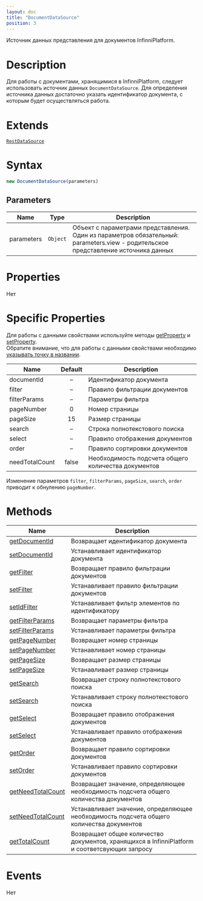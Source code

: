 ```yaml
---
layout: doc
title: "DocumentDataSource"
position: 3
---
```


Источник данных представления для документов InfinniPlatform.

# Description

Для работы с документами, хранящимися в InfinniPlatform, следует использовать источник данных
`DocumentDataSource`. Для определения источника данных достаточно указать идентификатор документа, с которым будет
осуществляться работа. 

# Extends

[`RestDataSource`](../RestDataSource/)

# Syntax

```js
new DocumentDataSource(parameters)
```

## Parameters

|Name|Type|Description|
|----|----------|---------|
|parameters|`Object`| Объект с параметрами представления. Один из параметров обязательный: parameters.view - родительское представление источника данных|


# Properties

Нет

# Specific Properties

Для работы с данными свойствами используйте методы [getProperty](../BaseDataSource/BaseDataSource.getProperty/) и [setProperty](../BaseDataSource/BaseDataSource.setProperty/).  
Обратите внимание, что для работы с данными свойствами необходимо [указывать точку в названии](../BaseDataSource/BaseDataSource.getProperty/#path-rules).

|Name|Default|Description|
|----|:--:|---------|
|documentId|–|Идентификатор документа|
|filter|–|Правило фильтрации документов|
|filterParams|–|Параметры фильтра|
|pageNumber|0|Номер страницы|
|pageSize|15|Размер страницы|
|search|–|Строка полнотекстового поиска|
|select|–|Правило отображения документов|
|order|–|Правило сортировки документов|
|needTotalCount|false|Необходимость подсчета общего количества документов|

Изменение параметров `filter`, `filterParams`, `pageSize`, `search`, `order` приводит к обнулению `pageNumber`.

# Methods

|Name|Description|
|----|---------|
|[getDocumentId](DocumentDataSource.getDocumentId/)|Возвращает идентификатор документа|
|[setDocumentId](DocumentDataSource.setDocumentId/)|Устанавливает идентификатор документа|
|[getFilter](DocumentDataSource.getFilter/)|Возвращает правило фильтрации документов|
|[setFilter](DocumentDataSource.setFilter/)|Устанавливает правило фильтрации документов|
|[setIdFilter](DocumentDataSource.setIdFilter/)|Устанавливает фильтр элементов по идентификатору|
|[getFilterParams](DocumentDataSource.getFilterParams/)|Возвращает параметры фильтра|
|[setFilterParams](DocumentDataSource.setFilterParams/)|Устанавливает параметры фильтра|
|[getPageNumber](DocumentDataSource.getPageNumber/)|Возвращает номер страницы|
|[setPageNumber](DocumentDataSource.setPageNumber/)|Устанавливает номер страницы|
|[getPageSize](DocumentDataSource.getPageSize/)|Возвращает размер страницы|
|[setPageSize](DocumentDataSource.setPageSize/)|Устанавливает размер страницы|
|[getSearch](DocumentDataSource.getSearch/)|Возвращает строку полнотекстового поиска|
|[setSearch](DocumentDataSource.setSearch/)|Устанавливает строку полнотекстового поиска|
|[getSelect](DocumentDataSource.getSelect/)|Возвращает правило отображения документов|
|[setSelect](DocumentDataSource.setSelect/)|Устанавливает правило отображения документов|
|[getOrder](DocumentDataSource.getOrder/)|Возвращает правило сортировки документов|
|[setOrder](DocumentDataSource.setOrder/)|Устанавливает правило сортировки документов|
|[getNeedTotalCount](DocumentDataSource.getNeedTotalCount/)|Возвращает значение, определяющее необходимость подсчета общего количества документов|
|[setNeedTotalCount](DocumentDataSource.setNeedTotalCount/)|Устанавливает значение, определяющее необходимость подсчета общего количества документов|
|[getTotalCount](DocumentDataSource.getTotalCount/)|Возвращает общее количество документов, хранящихся в InfinniPlatform и соответсвующих запросу|

# Events

Нет
